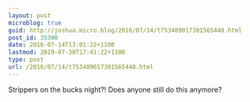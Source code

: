 ```yaml
---
layout: post
microblog: true
guid: http://joshua.micro.blog/2016/07/14/t753409017301565440.html
post_id: 35300
date: 2016-07-14T13:01:22+1100
lastmod: 2019-07-30T17:41:22+1100
type: post
url: /2016/07/14/t753409017301565440.html
---
```

Strippers on the bucks night?! Does anyone still do this anymore?
